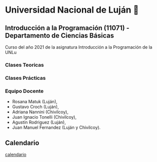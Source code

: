 # Universidad Nacional de Luján :school:
## Introducción a la Programación (11071) - Departamento de Ciencias Básicas
Curso del año 2021 de la asignatura Introducción a la Programación de la UNLu 
### Clases Teoricas

### Clases Prácticas

### Equipo Docente
* Rosana Matuk (Luján), 
* Gustavo Croch (Luján),
* Adriana Nannini (Chivilcoy),
* Juan Ignacio Tonelli (Chivilcoy),
* Agustín Rodriguez (Luján),
* Juan Manuel Fernandez (Luján y Chivilcoy).

## Calendario 

[calendario ](https://docs.google.com/spreadsheets/d/1_whUXZ2_PF2o01EdSx5kXrXoz_AGH_g8ofvpcSORlc4/edit?usp=sharing)



